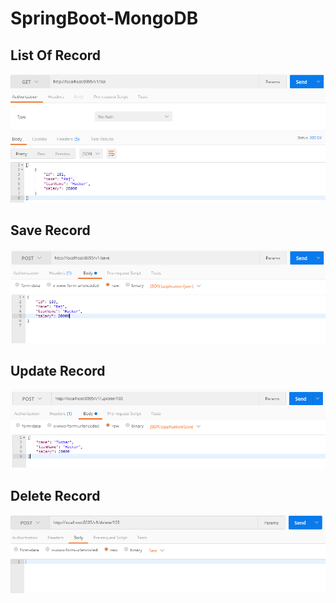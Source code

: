 # SpringBoot-MongoDB
## List Of Record
![List](https://github.com/raj-savaj/SpringBoot-MongoDB/blob/master/SC%20MongoDB/list.PNG?raw=true)
## Save Record
![List](https://github.com/raj-savaj/SpringBoot-MongoDB/blob/master/SC%20MongoDB/save.PNG?raw=true)
## Update Record
![List](https://github.com/raj-savaj/SpringBoot-MongoDB/blob/master/SC%20MongoDB/update.PNG?raw=true)
## Delete Record
![List](https://github.com/raj-savaj/SpringBoot-MongoDB/blob/master/SC%20MongoDB/delete.PNG?raw=true)
